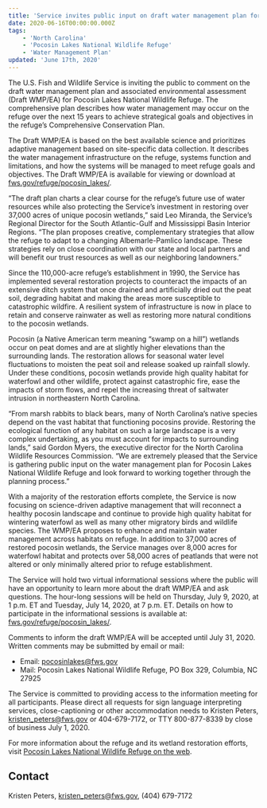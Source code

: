 ```yaml
---
title: 'Service invites public input on draft water management plan for Pocosin Lakes National Wildlife Refuge'
date: 2020-06-16T00:00:00.000Z
tags:
    - 'North Carolina'
    - 'Pocosin Lakes National Wildlife Refuge'
    - 'Water Management Plan'
updated: 'June 17th, 2020'
---
```


The U.S. Fish and Wildlife Service is inviting the public to comment on the draft water management plan and associated environmental assessment (Draft WMP/EA) for Pocosin Lakes National Wildlife Refuge.  The comprehensive plan describes how water management may occur on the refuge over the next 15 years to achieve strategical goals and objectives in the refuge’s Comprehensive Conservation Plan.

The Draft WMP/EA is based on the best available science and prioritizes adaptive management based on site-specific data collection.  It describes the water management infrastructure on the refuge, systems function and limitations, and how the systems will be managed to meet refuge goals and objectives.  The Draft WMP/EA is available for viewing or download at [fws.gov/refuge/pocosin_lakes/](https://www.fws.gov/refuge/pocosin_lakes/).

“The draft plan charts a clear course for the refuge’s future use of water resources while also protecting the Service’s investment in restoring over 37,000 acres of unique pocosin wetlands,” said Leo Miranda, the Service’s Regional Director for the South Atlantic-Gulf and Mississippi Basin Interior Regions.  “The plan proposes creative, complementary strategies that allow the refuge to adapt to a changing Albemarle-Pamlico landscape.  These strategies rely on close coordination with our state and local partners and will benefit our trust resources as well as our neighboring landowners.”

Since the 110,000-acre refuge’s establishment in 1990, the Service has implemented several restoration projects to counteract the impacts of an extensive ditch system that once drained and artificially dried out the peat soil, degrading habitat and making the areas more susceptible to catastrophic wildfire. A resilient system of infrastructure is now in place to retain and conserve rainwater as well as restoring more natural conditions to the pocosin wetlands.

Pocosin (a Native American term meaning “swamp on a hill”) wetlands occur on peat domes and are at slightly higher elevations than the surrounding lands.  The restoration allows for seasonal water level fluctuations to moisten the peat soil and release soaked up rainfall slowly. Under these conditions, pocosin wetlands provide high quality habitat for waterfowl and other wildlife, protect against catastrophic fire, ease the impacts of storm flows, and repel the increasing threat of saltwater intrusion in northeastern North Carolina.

“From marsh rabbits to black bears, many of North Carolina’s native species depend on the vast habitat that functioning pocosins provide. Restoring the ecological function of any habitat on such a large landscape is a very complex undertaking, as you must account for impacts to surrounding lands,” said Gordon Myers, the executive director for the North Carolina Wildlife Resources Commission. “We are extremely pleased that the Service is gathering public input on the water management plan for Pocosin Lakes National Wildlife Refuge and look forward to working together through the planning process.”

With a majority of the restoration efforts complete, the Service is now focusing on science-driven adaptive management that will reconnect a healthy pocosin landscape and continue to provide high quality habitat for wintering waterfowl as well as many other migratory birds and wildlife species.  The WMP/EA proposes to enhance and maintain water management across habitats on refuge. In addition to 37,000 acres of restored pocosin wetlands, the Service manages over 8,000 acres for waterfowl habitat and protects over 58,000 acres of peatlands that were not altered or only minimally altered prior to refuge establishment.

The Service will hold two virtual informational sessions where the public will have an opportunity to learn more about the draft WMP/EA and ask questions.  The hour-long sessions will be held on Thursday, July 9, 2020, at 1 p.m. ET and Tuesday, July 14, 2020, at 7 p.m. ET.  Details on how to participate in the informational sessions is available at: [fws.gov/refuge/pocosin_lakes/](https://www.fws.gov/refuge/pocosin_lakes/).

Comments to inform the draft WMP/EA will be accepted until July 31, 2020.  Written comments may be submitted by email or mail:

- Email:  [pocosinlakes@fws.gov](mailto:pocosinlakes@fws.gov)
- Mail:   Pocosin Lakes National Wildlife Refuge, PO Box 329, Columbia, NC 27925

The Service is committed to providing access to the information meeting for all participants.  Please direct all requests for sign language interpreting services, close-captioning or other accommodation needs to Kristen Peters, [kristen_peters@fws.gov](mailto:kristen_peters@fws.gov) or 404-679-7172, or TTY 800-877-8339 by close of business  July 1, 2020.

For more information about the refuge and its wetland restoration efforts, visit [Pocosin Lakes National Wildlife Refuge on the web](https://www.fws.gov/refuge/pocosin_lakes/).

## Contact

Kristen Peters, [kristen_peters@fws.gov](mailto:kristen_peters@fws.gov), (404) 679-7172